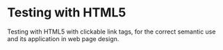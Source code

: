 # Testing with HTML5

Testing with HTML5 with clickable link tags, for the correct semantic use and its application in web page design.